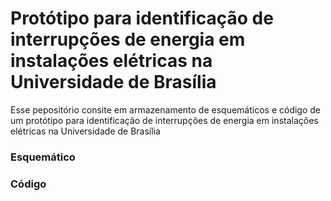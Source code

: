 # Protótipo para identificação de interrupções de energia em instalações elétricas na Universidade de Brasília
Esse pepositório consite em armazenamento de esquemáticos e código de  um protótipo para identificação de interrupções de energia em instalações elétricas na Universidade de Brasília

<h3> Esquemático </h3>


<h3> Código </h3>

